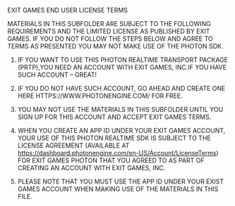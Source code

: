 EXIT GAMES END USER LICENSE TERMS

MATERIALS IN THIS SUBFOLDER ARE SUBJECT TO THE FOLLOWING REQUIREMENTS AND THE
LIMITED LICENSE AS PUBLISHED BY EXIT GAMES. IF YOU DO NOT FOLLOW THE STEPS BELOW AND
AGREE TO TERMS AS PRESENTED YOU MAY NOT MAKE USE OF THE PHOTON SDK.

1. IF YOU WANT TO USE THIS PHOTON REALTIME TRANSPORT PACKAGE (PRTP),YOU NEED AN ACCOUNT
WITH EXIT GAMES, INC.IF YOU HAVE SUCH ACCOUNT – GREAT!

2. IF YOU DO NOT HAVE SUCH ACCOUNT, GO AHEAD AND CREATE ONE HERE
HTTPS://WWW.PHOTONENGINE.COM/ FOR FREE.

3. YOU MAY NOT USE THE MATERIALS IN THIS SUBFOLDER UNTIL YOU SIGN UP FOR THIS ACCOUNT AND
ACCEPT EXIT GAMES TERMS.

4. WHEN YOU CREATE AN APP ID UNDER YOUR EXIT GAMES ACCOUNT, YOUR USE OF THIS PHOTON
REALTIME SDK IS SUBJECT TO THE LICENSE AGREEMENT (AVAILABLE AT
https://dashboard.photonengine.com/en-US/Account/LicenseTerms) FOR EXIT GAMES PHOTON THAT YOU AGREED
TO AS PART OF CREATING AN ACCOUNT WITH EXIT GAMES, INC.

5. PLEASE NOTE THAT YOU MUST USE THE APP ID UNDER YOUR EXIST GAMES ACCOUNT WHEN MAKING
USE OF THE MATERIALS IN THIS FILE.